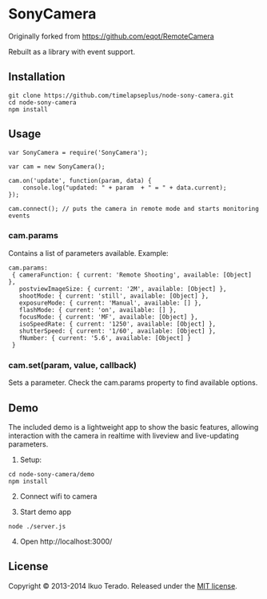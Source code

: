 # SonyCamera

Originally forked from https://github.com/eqot/RemoteCamera

Rebuilt as a library with event support.


## Installation

```
git clone https://github.com/timelapseplus/node-sony-camera.git
cd node-sony-camera
npm install
```

## Usage

```
var SonyCamera = require('SonyCamera');

var cam = new SonyCamera();

cam.on('update', function(param, data) {
	console.log("updated: " + param  + " = " + data.current);
});

cam.connect(); // puts the camera in remote mode and starts monitoring events
```

### cam.params

Contains a list of parameters available.  Example:
  ```
  cam.params: 
   { cameraFunction: { current: 'Remote Shooting', available: [Object] },
     postviewImageSize: { current: '2M', available: [Object] },
     shootMode: { current: 'still', available: [Object] },
     exposureMode: { current: 'Manual', available: [] },
     flashMode: { current: 'on', available: [] },
     focusMode: { current: 'MF', available: [Object] },
     isoSpeedRate: { current: '1250', available: [Object] },
     shutterSpeed: { current: '1/60', available: [Object] },
     fNumber: { current: '5.6', available: [Object] }
   }
 ```

### cam.set(param, value, callback)

Sets a parameter. Check the cam.params property to find available options.


## Demo

[screenshot]: https://github.com/timelapseplus/node-sony-camera/blob/master/demo/screenshot.png "demo screenshot"

The included demo is a lightweight app to show the basic features, allowing interaction with the camera in realtime with liveview and live-updating parameters.

1. Setup:
```
cd node-sony-camera/demo
npm install
```
2. Connect wifi to camera

3. Start demo app
```
node ./server.js
```

4. Open http://localhost:3000/



## License

Copyright &copy; 2013-2014 Ikuo Terado. Released under the [MIT license](http://www.opensource.org/licenses/mit-license.php).
